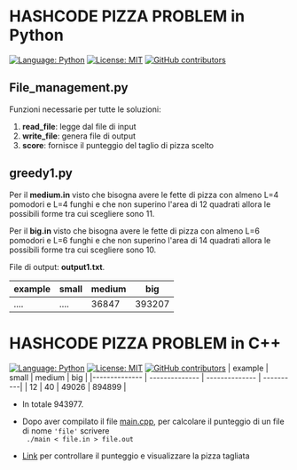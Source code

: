 # HASHCODE PIZZA PROBLEM in Python
[![Language: Python](https://img.shields.io/badge/Language-Python-blue.svg)](https://www.python.org/)
[![License: MIT](https://img.shields.io/badge/License-MIT-blue.svg)](https://sudati-simone.mit-license.org/SimoneSudati/License_MIT.com)
[![GitHub contributors](https://img.shields.io/github/contributors/AcoffeePlease/Pizza_Problem.svg)](https://GitHub.com/AcoffeePlease/Pizza_Problem/graphs/contributors/) 

## File_management.py
Funzioni necessarie per tutte le soluzioni:
1) **read_file**: legge dal file di input
2) **write_file**: genera file di output 
3) **score**: fornisce il punteggio del taglio di pizza scelto

## greedy1.py

Per il **medium.in** visto che bisogna avere le fette di pizza con almeno L=4 pomodori e L=4 funghi e che non superino l'area di 12 quadrati allora le possibili forme tra cui scegliere sono 11.

Per il **big.in** visto che bisogna avere le fette di pizza con almeno L=6 pomodori e L=6 funghi e che non superino l'area di 14 quadrati allora le possibili forme tra cui scegliere sono 10.

File di output: **output1.txt**.

| example  | small   | medium   | big | 
|-------------- | -------------- | -------------- | ----------|
|  ....  |   ....   |   36847   | 393207 | 


# HASHCODE PIZZA PROBLEM in C++
[![Language: Python](https://img.shields.io/badge/Language-C++-blue.svg)](https://www.python.org/)
[![License: MIT](https://img.shields.io/badge/License-MIT-blue.svg)](https://sudati-simone.mit-license.org/SimoneSudati/License_MIT.com)
[![GitHub contributors](https://img.shields.io/github/contributors/AcoffeePlease/Pizza_Problem.svg)](https://GitHub.com/AcoffeePlease/Pizza_Problem/graphs/contributors/) 
| example  | small   | medium   | big | 
|-------------- | -------------- | -------------- | ----------|
| 12    | 40     | 49026     | 894899 | 

- In totale 943977.
- Dopo aver compilato il file [main.cpp](./main.cpp), per 
calcolare il punteggio di un file di nome `'file'` scrivere  
``` ./main < file.in > file.out```


- [Link](https://hashcode-pizza.now.sh/) per controllare il punteggio e visualizzare la pizza tagliata 
